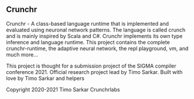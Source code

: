   ## Crunchr
   
   Crunchr - A class-based language runtime that is implemented and evaluated using neuronal network patterns. The language is called crunch and is mainly inspired by Scala and C#. Crunchr implements its own type inference and language runtime. This project contains the complete crunchr-runtime, the adaptive neural network, the repl playground, vm, and much more...
   
   This project is thought for a submission project of the SIGMA compiler conference 2021.
   Official research project lead by Timo Sarkar.
   Built with love by Timo Sarkar and helpers


   Copyright 2020-2021 Timo Sarkar Crunchrlabs


